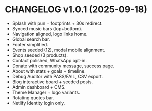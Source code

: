 # CHANGELOG v1.0.1 (2025-09-18)

- Splash with pun + footprints + 30s redirect.
- Synced music bars (top+bottom).
- Navigation aligned, logo links home.
- Global search bar.
- Footer simplified.
- Events seeded (12), modal mobile alignment.
- Shop seeded (3 products).
- Contact polished, WhatsApp opt-in.
- Donate with community message, success page.
- About with stats + goals + timeline.
- Debug Auditor with PASS/FAIL, CSV export.
- Blog interactive board + seeded posts.
- Admin dashboard + CMS.
- Theme Manager + logo variants.
- Rotating quotes bar.
- Netlify Identity login only.
